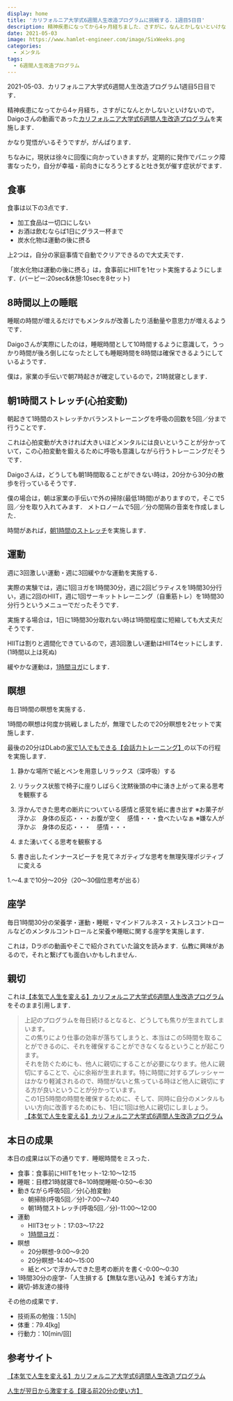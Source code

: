 ```yaml
---
display: home
title: 'カリフォルニア大学式6週間人生改造プログラムに挑戦する．1週目5日目'
description: 精神疾患になってから4ヶ月経ちました．さすがに，なんとかしないといけないので，Daigoさんの動画であった[カリフォルニア大学式6週間人生改造プログラム](https://daigoblog.jp/pushing-thelimits/)を実施します．
date: 2021-05-03
image: https://www.hamlet-engineer.com/image/SixWeeks.png
categories: 
  - メンタル
tags:
  - 6週間人生改造プログラム
---
```

2021-05-03．カリフォルニア大学式6週間人生改造プログラム1週目5日目です．

<!-- more -->

精神疾患になってから4ヶ月経ち，さすがになんとかしないといけないので，Daigoさんの動画であった[カリフォルニア大学式6週間人生改造プログラム](https://daigoblog.jp/pushing-thelimits/)を実施します．

かなり覚悟がいるそうですが，がんばります．

ちなみに，現状は徐々に回復に向かっていきますが，定期的に発作でパニック障害なったり，自分が幸福・前向きになろうとすると吐き気が催す症状がでます．


## 食事
食事は以下の3点です．
- 加工食品は一切口にしない
- お酒は飲むならば1日にグラス一杯まで
- 炭水化物は運動の後に摂る

上2つは，自分の家庭事情で自動でクリアできるので大丈夫です．

「炭水化物は運動の後に摂る」は，食事前にHIITを1セット実施するようにします．(バーピー:20sec&休憩:10secを8セット)

## 8時間以上の睡眠
睡眠の時間が増えるだけでもメンタルが改善したり活動量や意思力が増えるようです．

Daigoさんが実際にしたのは，睡眠時間として10時間するように意識して，うっかり時間が後ろ倒しになったとしても睡眠時間を8時間は確保できるようにしているようです．

僕は，家業の手伝いで朝7時起きが確定しているので，21時就寝とします．


## 朝1時間ストレッチ(心拍変動)
朝起きて1時間のストレッチかバランストレーニングを呼吸の回数を5回／分まで行うことです．

これは心拍変動が大きければ大きいほどメンタルには良いということが分かっていて，この心拍変動を鍛えるために呼吸も意識しながら行うトレーニングだそうです．

Daigoさんは，どうしても朝1時間取ることができない時は，20分から30分の散歩を行っているそうです．

僕の場合は，朝は家業の手伝いで外の掃除(最低1時間)がありますので，そこで5回／分を取り入れてみます．
メトロノームで5回／分の間隔の音楽を作成しました．

時間があれば，[朝1時間のストレッチ](https://www.youtube.com/watch?v=OAnrX0A48VQ)を実施します．


## 運動
週に3回激しい運動・週に3回緩やかな運動を実施する．

実際の実験では，週に1回ヨガを1時間30分，週に2回ピラティスを1時間30分行い，週に2回のHIIT，週に1回サーキットトレーニング（自重筋トレ）を1時間30分行うというメニューでだったそうです．

実施する場合は，1日に1時間30分取れない時は1時間程度に短縮しても大丈夫だそうです．

HIITは割りと週間化できているので，週3回激しい運動はHIIT4セットにします．(1時間以上は死ぬ)

緩やかな運動は，[1時間ヨガ](https://www.youtube.com/watch?v=DSNpRZDOPZQ)にします．


## 瞑想
毎日1時間の瞑想を実施する．

1時間の瞑想は何度か挑戦しましたが，無理でしたので20分瞑想を2セットで実施します．

最後の20分はDLabの[家で1人でもできる【会話力トレーニング】](https://daigovideolab.jp/play/1587235263)の以下の行程を実施します．

1. 静かな場所で紙とペンを用意しリラックス（深呼吸）する

2. リラックス状態で椅子に座りしばらく沈黙後頭の中に湧き上がって来る思考を観察する

3. 浮かんできた思考の断片についている感情と感覚を紙に書き出す
※お菓子が浮かぶ　身体の反応・・・お腹が空く　感情・・・食べたいなぁ
※嫌な人が浮かぶ　身体の反応・・・　感情・・・

4. また湧いてくる思考を観察する

5. 書き出したインナースピーチを見てネガティブな思考を無理矢理ポジティブに変える

1.～4.まで10分～20分（20～30個位思考が出る）

## 座学
毎日1時間30分の栄養学・運動・睡眠・マインドフルネス・ストレスコントロールなどのメンタルコントロールと栄養や睡眠に関する座学を実施します．

これは，Dラボの動画やそこで紹介されていた論文を読みます．仏教に興味があるので，それと繋げても面白いかもしれません．


## 親切
これは[【本気で人生を変える】カリフォルニア大学式6週間人生改造プログラム](https://daigoblog.jp/pushing-thelimits/)をそのまま引用します．

>上記のプログラムを毎日続けるとなると、どうしても焦りが生まれてしまいます。<br>
この焦りにより仕事の効率が落ちてしまうと、本当はこの5時間を取ることができるのに、それを確保することができなくなるということが起こります。<br>
それを防ぐためにも、他人に親切にすることが必要になります。他人に親切にすることで、心に余裕が生まれます。特に時間に対するプレッシャーはかなり軽減されるので、時間がないと焦っている時ほど他人に親切にする方が良いということが分かっています。<br>
この1日5時間の時間を確保するために、そして、同時に自分のメンタルもいい方向に改善するためにも、1日に1回は他人に親切にしましょう。<br>
[【本気で人生を変える】カリフォルニア大学式6週間人生改造プログラム](https://daigoblog.jp/pushing-thelimits/)


## 本日の成果
本日の成果は以下の通りです．睡眠時間をミスった．
- 食事：食事前にHIITを1セット-12:10〜12:15
- 睡眠：目標21時就寝で8~10時間睡眠-0:50〜6:30
- 動きながら呼吸5回／分(心拍変動)
  - 朝掃除(呼吸5回／分)-7:00〜7:40
  - 朝1時間ストレッチ(呼吸5回／分)-11:00〜12:00
- 運動
  - HIIT3セット：17:03〜17:22
  - [1時間ヨガ](https://www.youtube.com/watch?v=DSNpRZDOPZQ)：
- 瞑想
  - 20分瞑想-9:00〜9:20
  - 20分瞑想-14:40〜15:00
  - 紙とペンで浮かんできた思考の断片を書く-0:00〜0:30 
- 1時間30分の座学-「人生損する【無駄な思い込み】を減らす方法」
- 親切-姉友達の接待

その他の成果です．
- 技術系の勉強：1.5[h]
- 体重：79.4[kg]
- 行動力：10[min/回]



## 参考サイト
[【本気で人生を変える】カリフォルニア大学式6週間人生改造プログラム](https://daigoblog.jp/pushing-thelimits/)

[人生が翌日から激変する【寝る前20分の使い方】](https://daigoblog.jp/20minutes-night/)